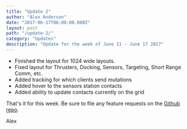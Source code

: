 ```yaml
---
title: "Update 2"
author: "Alex Anderson"
date: "2017-06-17T06:00:00.000Z"
layout: post
path: "/update-2/"
category: "Updates"
description: "Update for the week of June 11 - June 17 2017"
---
```


* Finished the layout for 1024 wide layouts.
* Fixed layout for Thrusters, Docking, Sensors, Targeting, Short Range Comm, etc.
* Added tracking for which clients send mutations
* Added hover to the sensors station contacts
* Added ability to update contacts currently on the grid

That's it for this week. Be sure to file any feature requests on the [Github repo](https://github.com/Thorium-Sim/thorium/issues).

Alex
